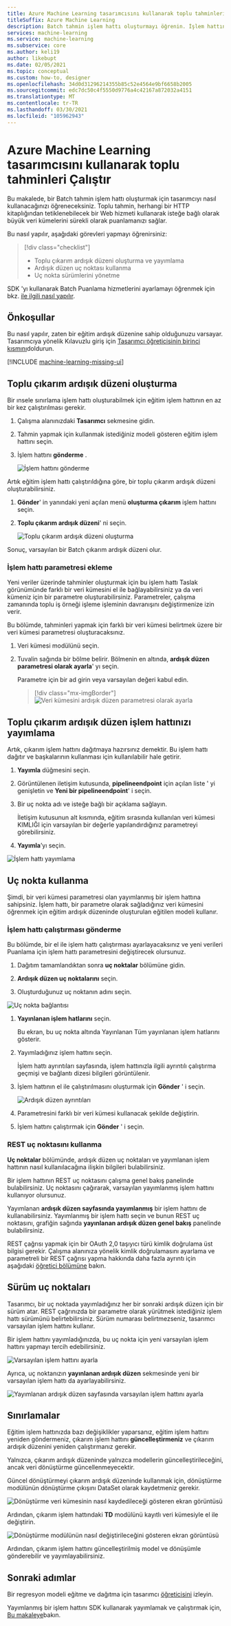 ```yaml
---
title: Azure Machine Learning tasarımcısını kullanarak toplu tahminleri Çalıştır
titleSuffix: Azure Machine Learning
description: Batch tahmin işlem hattı oluşturmayı öğrenin. İşlem hattını parametreli bir Web hizmeti olarak dağıtın ve herhangi bir HTTP kitaplığından tetikleyin.
services: machine-learning
ms.service: machine-learning
ms.subservice: core
ms.author: keli19
author: likebupt
ms.date: 02/05/2021
ms.topic: conceptual
ms.custom: how-to, designer
ms.openlocfilehash: 34d0d31296214355b85c52e4564e9bf6658b2005
ms.sourcegitcommit: edc7dc50c4f5550d9776a4c42167a872032a4151
ms.translationtype: MT
ms.contentlocale: tr-TR
ms.lasthandoff: 03/30/2021
ms.locfileid: "105962943"
---
```

# <a name="run-batch-predictions-using-azure-machine-learning-designer"></a>Azure Machine Learning tasarımcısını kullanarak toplu tahminleri Çalıştır


Bu makalede, bir Batch tahmin işlem hattı oluşturmak için tasarımcıyı nasıl kullanacağınızı öğreneceksiniz. Toplu tahmin, herhangi bir HTTP kitaplığından tetiklenebilecek bir Web hizmeti kullanarak isteğe bağlı olarak büyük veri kümelerini sürekli olarak puanlamanızı sağlar.

Bu nasıl yapılır, aşağıdaki görevleri yapmayı öğrenirsiniz:

> [!div class="checklist"]
> * Toplu çıkarım ardışık düzeni oluşturma ve yayımlama
> * Ardışık düzen uç noktası kullanma
> * Uç nokta sürümlerini yönetme

SDK 'yı kullanarak Batch Puanlama hizmetlerini ayarlamayı öğrenmek için bkz. [ile ilgili nasıl yapılır](./tutorial-pipeline-batch-scoring-classification.md).

## <a name="prerequisites"></a>Önkoşullar

Bu nasıl yapılır, zaten bir eğitim ardışık düzenine sahip olduğunuzu varsayar. Tasarımcıya yönelik Kılavuzlu giriş için [Tasarımcı öğreticisinin birinci kısmını](tutorial-designer-automobile-price-train-score.md)doldurun. 

[!INCLUDE [machine-learning-missing-ui](../../includes/machine-learning-missing-ui.md)]

## <a name="create-a-batch-inference-pipeline"></a>Toplu çıkarım ardışık düzeni oluşturma

Bir ınsele sınırlama işlem hattı oluşturabilmek için eğitim işlem hattının en az bir kez çalıştırılması gerekir.

1. Çalışma alanınızdaki **Tasarımcı** sekmesine gidin.

1. Tahmin yapmak için kullanmak istediğiniz modeli gösteren eğitim işlem hattını seçin.

1. İşlem hattını **gönderme** .

    ![İşlem hattını gönderme](./media/how-to-run-batch-predictions-designer/run-training-pipeline.png)

Artık eğitim işlem hattı çalıştırıldığına göre, bir toplu çıkarım ardışık düzeni oluşturabilirsiniz.

1. **Gönder**' in yanındaki yeni açılan menü **oluşturma çıkarım** işlem hattını seçin.

1. **Toplu çıkarım ardışık düzeni**' ni seçin.

    ![Toplu çıkarım ardışık düzeni oluşturma](./media/how-to-run-batch-predictions-designer/create-batch-inference.png)
    
Sonuç, varsayılan bir Batch çıkarım ardışık düzeni olur. 

### <a name="add-a-pipeline-parameter"></a>İşlem hattı parametresi ekleme

Yeni veriler üzerinde tahminler oluşturmak için bu işlem hattı Taslak görünümünde farklı bir veri kümesini el ile bağlayabilirsiniz ya da veri kümeniz için bir parametre oluşturabilirsiniz. Parametreler, çalışma zamanında toplu iş örneği işleme işleminin davranışını değiştirmenize izin verir.

Bu bölümde, tahminleri yapmak için farklı bir veri kümesi belirtmek üzere bir veri kümesi parametresi oluşturacaksınız.

1. Veri kümesi modülünü seçin.

1. Tuvalin sağında bir bölme belirir. Bölmenin en altında, **ardışık düzen parametresi olarak ayarla**' yı seçin.
   
    Parametre için bir ad girin veya varsayılan değeri kabul edin.

    > [!div class="mx-imgBorder"]
    > ![Veri kümesini ardışık düzen parametresi olarak ayarla](./media/how-to-run-batch-predictions-designer/set-dataset-as-pipeline-parameter.png)

## <a name="publish-your-batch-inference-pipeline"></a>Toplu çıkarım ardışık düzen işlem hattınızı yayımlama

Artık, çıkarım işlem hattını dağıtmaya hazırsınız demektir. Bu işlem hattı dağıtır ve başkalarının kullanması için kullanılabilir hale getirir.

1. **Yayımla** düğmesini seçin.

1. Görüntülenen iletişim kutusunda, **pipelineendpoint** için açılan liste ' yi genişletin ve **Yeni bir pipelineendpoint**' i seçin.

1. Bir uç nokta adı ve isteğe bağlı bir açıklama sağlayın.

    İletişim kutusunun alt kısmında, eğitim sırasında kullanılan veri kümesi KIMLIĞI için varsayılan bir değerle yapılandırdığınız parametreyi görebilirsiniz.

1. **Yayımla**’yı seçin.

![İşlem hattı yayımlama](./media/how-to-run-batch-predictions-designer/publish-inference-pipeline.png)


## <a name="consume-an-endpoint"></a>Uç nokta kullanma

Şimdi, bir veri kümesi parametresi olan yayımlanmış bir işlem hattına sahipsiniz. İşlem hattı, bir parametre olarak sağladığınız veri kümesini öğrenmek için eğitim ardışık düzeninde oluşturulan eğitilen modeli kullanır.

### <a name="submit-a-pipeline-run"></a>İşlem hattı çalıştırması gönderme 

Bu bölümde, bir el ile işlem hattı çalıştırması ayarlayacaksınız ve yeni verileri Puanlama için işlem hattı parametresini değiştirecek olursunuz. 

1. Dağıtım tamamlandıktan sonra **uç noktalar** bölümüne gidin.

1. **Ardışık düzen uç noktalarını** seçin.

1. Oluşturduğunuz uç noktanın adını seçin.

![Uç nokta bağlantısı](./media/how-to-run-batch-predictions-designer/manage-endpoints.png)

1. **Yayınlanan işlem hatlarını** seçin.

    Bu ekran, bu uç nokta altında Yayınlanan Tüm yayınlanan işlem hatlarını gösterir.

1. Yayımladığınız işlem hattını seçin.

    İşlem hattı ayrıntıları sayfasında, işlem hattınızla ilgili ayrıntılı çalıştırma geçmişi ve bağlantı dizesi bilgileri görüntülenir. 
    
1. İşlem hattının el ile çalıştırılmasını oluşturmak için **Gönder** ' i seçin.

    ![Ardışık düzen ayrıntıları](./media/how-to-run-batch-predictions-designer/submit-manual-run.png)
    
1. Parametresini farklı bir veri kümesi kullanacak şekilde değiştirin.
    
1. İşlem hattını çalıştırmak için **Gönder** ' i seçin.

### <a name="use-the-rest-endpoint"></a>REST uç noktasını kullanma

**Uç noktalar** bölümünde, ardışık düzen uç noktaları ve yayımlanan işlem hattının nasıl kullanılacağına ilişkin bilgileri bulabilirsiniz.

Bir işlem hattının REST uç noktasını çalışma genel bakış panelinde bulabilirsiniz. Uç noktasını çağırarak, varsayılan yayımlanmış işlem hattını kullanıyor olursunuz.

Yayımlanan **ardışık düzen sayfasında yayımlanmış** bir işlem hattını de kullanabilirsiniz. Yayımlanmış bir işlem hattı seçin ve bunun REST uç noktasını, grafiğin sağında **yayınlanan ardışık düzen genel bakış** panelinde bulabilirsiniz. 

REST çağrısı yapmak için bir OAuth 2,0 taşıyıcı türü kimlik doğrulama üst bilgisi gerekir. Çalışma alanınıza yönelik kimlik doğrulamasını ayarlama ve parametreli bir REST çağrısı yapma hakkında daha fazla ayrıntı için aşağıdaki [öğretici bölümüne](tutorial-pipeline-batch-scoring-classification.md#publish-and-run-from-a-rest-endpoint) bakın.

## <a name="versioning-endpoints"></a>Sürüm uç noktaları

Tasarımcı, bir uç noktada yayımladığınız her bir sonraki ardışık düzen için bir sürüm atar. REST çağrınızda bir parametre olarak yürütmek istediğiniz işlem hattı sürümünü belirtebilirsiniz. Sürüm numarası belirtmezseniz, tasarımcı varsayılan işlem hattını kullanır.

Bir işlem hattını yayımladığınızda, bu uç nokta için yeni varsayılan işlem hattını yapmayı tercih edebilirsiniz.

![Varsayılan işlem hattını ayarla](./media/how-to-run-batch-predictions-designer/set-default-pipeline.png)

Ayrıca, uç noktanızın **yayınlanan ardışık düzen** sekmesinde yeni bir varsayılan işlem hattı da ayarlayabilirsiniz.

![Yayımlanan ardışık düzen sayfasında varsayılan işlem hattını ayarla](./media/how-to-run-batch-predictions-designer/set-new-default-pipeline.png)

## <a name="limitations"></a>Sınırlamalar

Eğitim işlem hattınızda bazı değişiklikler yaparsanız, eğitim işlem hattını yeniden göndermeniz, çıkarım işlem hattını **güncelleştirmeniz**  ve çıkarım ardışık düzenini yeniden çalıştırmanız gerekir.

Yalnızca, çıkarım ardışık düzeninde yalnızca modellerin güncelleştirileceğini, ancak veri dönüştürme güncellenmeyecektir.

Güncel dönüştürmeyi çıkarım ardışık düzeninde kullanmak için, dönüştürme modülünün dönüştürme çıkışını DataSet olarak kaydetmeniz gerekir.

![Dönüştürme veri kümesinin nasıl kaydedileceği gösteren ekran görüntüsü](./media/how-to-run-batch-predictions-designer/register-transformation-dataset.png)

Ardından, çıkarım işlem hattındaki **TD** modülünü kayıtlı veri kümesiyle el ile değiştirin.

![Dönüştürme modülünün nasıl değiştirileceğini gösteren ekran görüntüsü](./media/how-to-run-batch-predictions-designer/replace-td-module-batch-inference-pipeline.png)

Ardından, çıkarım işlem hattını güncelleştirilmiş model ve dönüşümle gönderebilir ve yayımlayabilirsiniz.

## <a name="next-steps"></a>Sonraki adımlar

Bir regresyon modeli eğitme ve dağıtma için tasarımcı [öğreticisini](tutorial-designer-automobile-price-train-score.md) izleyin.

Yayımlanmış bir işlem hattını SDK kullanarak yayımlamak ve çalıştırmak için, [Bu makaleye](how-to-deploy-pipelines.md)bakın.
